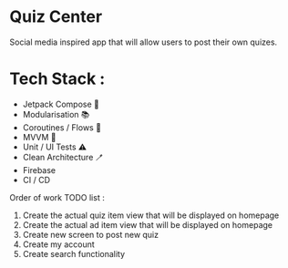 # Quiz Center

Social media inspired app that will allow users to post their own quizes.


# Tech Stack : 
 - Jetpack Compose 🤖
 - Modularisation 📚
 - Coroutines / Flows 🚰
 - MVVM 📳
 - Unit / UI Tests ⚠️
 - Clean Architecture 🪥
 - Firebase
 - CI / CD


Order of work TODO list : 
1. Create the actual quiz item view that will be displayed on homepage
2. Create the actual ad item view that will be displayed on homepage
3. Create new screen to post new quiz
4. Create my account
5. Create search functionality

